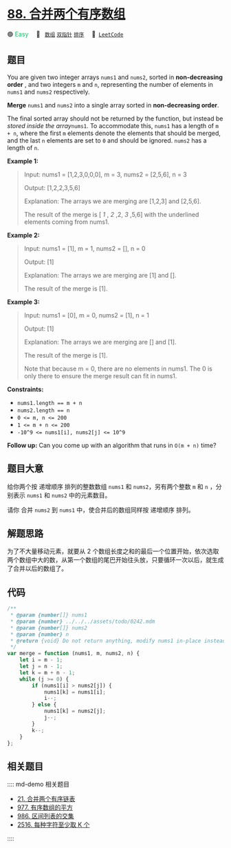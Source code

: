 # [88. 合并两个有序数组](https://leetcode.com/problems/merge-sorted-array)

🟢 <font color=#15bd66>Easy</font>&emsp; 🔖&ensp; [`数组`](/leetcode/outline/tag/array.md) [`双指针`](/leetcode/outline/tag/two-pointers.md) [`排序`](/leetcode/outline/tag/sorting.md)&emsp; 🔗&ensp;[`LeetCode`](https://leetcode.com/problems/merge-sorted-array/)

## 题目

You are given two integer arrays `nums1` and `nums2`, sorted in **non-decreasing order** , and two integers `m` and `n`, representing the number of
elements in `nums1` and `nums2` respectively.

**Merge** `nums1` and `nums2` into a single array sorted in **non-decreasing
order**.

The final sorted array should not be returned by the function, but instead be
_stored inside the array_`nums1`. To accommodate this, `nums1` has a length of
`m + n`, where the first `m` elements denote the elements that should be
merged, and the last `n` elements are set to `0` and should be ignored.
`nums2` has a length of `n`.

**Example 1:**

> Input: nums1 = [1,2,3,0,0,0], m = 3, nums2 = [2,5,6], n = 3
>
> Output: [1,2,2,3,5,6]
>
> Explanation: The arrays we are merging are [1,2,3] and [2,5,6].
>
> The result of the merge is [ _1_ , _2_ ,2, _3_ ,5,6] with the underlined elements coming from nums1.

**Example 2:**

> Input: nums1 = [1], m = 1, nums2 = [], n = 0
>
> Output: [1]
>
> Explanation: The arrays we are merging are [1] and [].
>
> The result of the merge is [1].

**Example 3:**

> Input: nums1 = [0], m = 0, nums2 = [1], n = 1
>
> Output: [1]
>
> Explanation: The arrays we are merging are [] and [1].
>
> The result of the merge is [1].
>
> Note that because m = 0, there are no elements in nums1. The 0 is only there to ensure the merge result can fit in nums1.

**Constraints:**

- `nums1.length == m + n`
- `nums2.length == n`
- `0 <= m, n <= 200`
- `1 <= m + n <= 200`
- `-10^9 <= nums1[i], nums2[j] <= 10^9`

**Follow up:** Can you come up with an algorithm that runs in `O(m + n)` time?

## 题目大意

给你两个按 递增顺序 排列的整数数组 `nums1` 和 `nums2`，另有两个整数 `m` 和 `n` ，分别表示 `nums1` 和 `nums2` 中的元素数目。

请你 合并 `nums2` 到 `nums1` 中，使合并后的数组同样按 递增顺序 排列。

## 解题思路

为了不大量移动元素，就要从 2 个数组长度之和的最后一个位置开始，依次选取两个数组中大的数，从第一个数组的尾巴开始往头放，只要循环一次以后，就生成了合并以后的数组了。

## 代码

```javascript
/**
 * @param {number[]} nums1
 * @param {number} ../../../assets/todo/0242.mdm
 * @param {number[]} nums2
 * @param {number} n
 * @return {void} Do not return anything, modify nums1 in-place instead.
 */
var merge = function (nums1, m, nums2, n) {
	let i = m - 1;
	let j = n - 1;
	let k = m + n - 1;
	while (j >= 0) {
		if (nums1[i] > nums2[j]) {
			nums1[k] = nums1[i];
			i--;
		} else {
			nums1[k] = nums2[j];
			j--;
		}
		k--;
	}
};
```

## 相关题目

:::: md-demo 相关题目

- [21. 合并两个有序链表](./0021.md)
- [977. 有序数组的平方](https://leetcode.com/problems/squares-of-a-sorted-array)
- [986. 区间列表的交集](https://leetcode.com/problems/interval-list-intersections)
- [2516. 每种字符至少取 K 个](https://leetcode.com/problems/take-k-of-each-character-from-left-and-right)

::::
